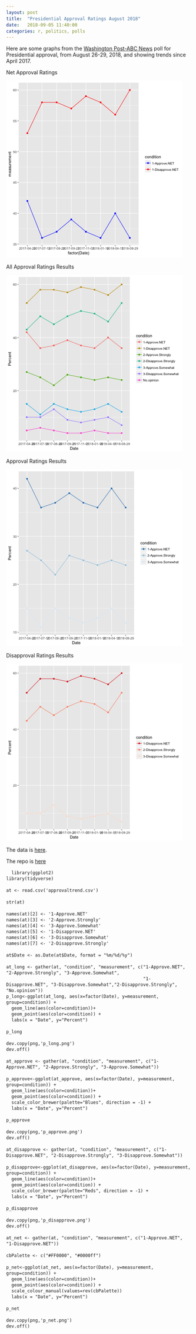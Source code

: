 ```yaml
---
layout: post
title:  "Presidential Approval Ratings August 2018"
date:   2018-09-05 11:40:00
categories: r, politics, polls
---
```


Here are some graphs from the [Washington Post-ABC News](https://www.washingtonpost.com/politics/poll-60-percent-disapprove-of-trump-while-clear-majorities-back-mueller-and-sessions/2018/08/30/4cd32174-ac7c-11e8-a8d7-0f63ab8b1370_story.html?utm_term=.d3414fcc1950) poll for Presidential approval, from August 26-29, 2018, and showing trends since April 2017. 


Net Approval Ratings

![net_approval](https://github.com/nadinesk/data_tables/blob/master/approval_trends/p_net.png)

All Approval Ratings Results

![net_approval](https://github.com/nadinesk/data_tables/blob/master/approval_trends/p_long.png)

Approval Ratings Results

![net_approval](https://github.com/nadinesk/data_tables/blob/master/approval_trends/p_approve.png)

Disapproval Ratings Results

![net_approval](https://github.com/nadinesk/data_tables/blob/master/approval_trends/p_disapprove.png)


The data is [here](https://github.com/nadinesk/data_tables/blob/master/approval_trends/approvaltrend.csv). 

The repo is [here](https://github.com/nadinesk/data_tables/tree/master/approval_trends)


```
  library(ggplot2)
library(tidyverse)

at <- read.csv('approvaltrend.csv')

str(at)

names(at)[2] <- '1-Approve.NET'
names(at)[3] <- '2-Approve.Strongly'
names(at)[4] <- '3-Approve.Somewhat'
names(at)[5] <- '1-Disapprove.NET'
names(at)[6] <- '3-Disapprove.Somewhat'
names(at)[7] <- '2-Disapprove.Strongly'

at$Date <- as.Date(at$Date, format = "%m/%d/%y")

at_long <- gather(at, "condition", "measurement", c("1-Approve.NET", "2-Approve.Strongly", "3-Approve.Somewhat", 
                                                    "1-Disapprove.NET", "3-Disapprove.Somewhat","2-Disapprove.Strongly", "No.opinion"))
p_long<-ggplot(at_long, aes(x=factor(Date), y=measurement, group=condition)) +
  geom_line(aes(color=condition))+
  geom_point(aes(color=condition)) + 
  labs(x = "Date", y="Percent")

p_long

dev.copy(png,'p_long.png')
dev.off()

at_approve <- gather(at, "condition", "measurement", c("1-Approve.NET", "2-Approve.Strongly", "3-Approve.Somewhat")) 

p_approve<-ggplot(at_approve, aes(x=factor(Date), y=measurement, group=condition)) +
  geom_line(aes(color=condition))+
  geom_point(aes(color=condition)) + 
  scale_color_brewer(palette="Blues", direction = -1) +
  labs(x = "Date", y="Percent")

p_approve

dev.copy(png,'p_approve.png')
dev.off()

at_disapprove <- gather(at, "condition", "measurement", c("1-Disapprove.NET", "2-Disapprove.Strongly", "3-Disapprove.Somewhat")) 

p_disapprove<-ggplot(at_disapprove, aes(x=factor(Date), y=measurement, group=condition)) +
  geom_line(aes(color=condition))+
  geom_point(aes(color=condition)) + 
  scale_color_brewer(palette="Reds", direction = -1) +
  labs(x = "Date", y="Percent")

p_disapprove

dev.copy(png,'p_disapprove.png')
dev.off()

at_net <- gather(at, "condition", "measurement", c("1-Approve.NET", "1-Disapprove.NET")) 

cbPalette <- c("#FF0000", "#0000ff")

p_net<-ggplot(at_net, aes(x=factor(Date), y=measurement, group=condition)) +
  geom_line(aes(color=condition))+
  geom_point(aes(color=condition)) + 
  scale_colour_manual(values=rev(cbPalette))
  labs(x = "Date", y="Percent")

p_net

dev.copy(png,'p_net.png')
dev.off()

```
